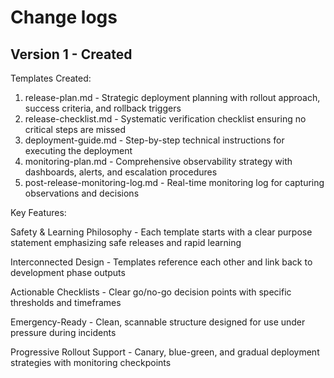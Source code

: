 # Change logs

## Version 1 - Created

Templates Created:

1. release-plan.md - Strategic deployment planning with rollout approach, success criteria, and rollback triggers
2. release-checklist.md - Systematic verification checklist ensuring no critical steps are missed
3. deployment-guide.md - Step-by-step technical instructions for executing the deployment
4. monitoring-plan.md - Comprehensive observability strategy with dashboards, alerts, and escalation procedures
5. post-release-monitoring-log.md - Real-time monitoring log for capturing observations and decisions

Key Features:

Safety & Learning Philosophy - Each template starts with a clear purpose statement emphasizing safe releases and rapid learning

Interconnected Design - Templates reference each other and link back to development phase outputs

Actionable Checklists - Clear go/no-go decision points with specific thresholds and timeframes

Emergency-Ready - Clean, scannable structure designed for use under pressure during incidents

Progressive Rollout Support - Canary, blue-green, and gradual deployment strategies with monitoring checkpoints